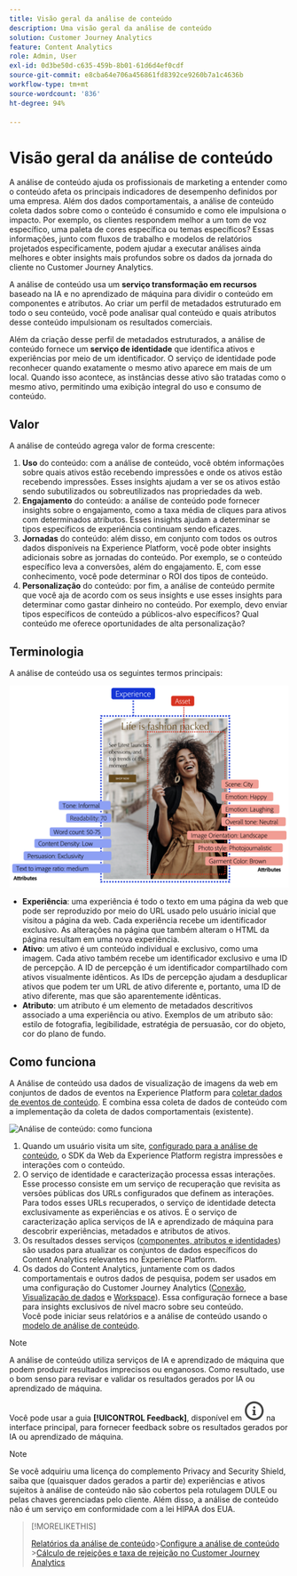 ```yaml
---
title: Visão geral da análise de conteúdo
description: Uma visão geral da análise de conteúdo
solution: Customer Journey Analytics
feature: Content Analytics
role: Admin, User
exl-id: 0d3be50d-c635-459b-8b01-61d6d4ef0cdf
source-git-commit: e8cba64e706a456861fd8392ce9260b7a1c4636b
workflow-type: tm+mt
source-wordcount: '836'
ht-degree: 94%

---
```


# Visão geral da análise de conteúdo

A análise de conteúdo ajuda os profissionais de marketing a entender como o conteúdo afeta os principais indicadores de desempenho definidos por uma empresa. Além dos dados comportamentais, a análise de conteúdo coleta dados sobre como o conteúdo é consumido e como ele impulsiona o impacto. Por exemplo, os clientes respondem melhor a um tom de voz específico, uma paleta de cores específica ou temas específicos? Essas informações, junto com fluxos de trabalho e modelos de relatórios projetados especificamente, podem ajudar a executar análises ainda melhores e obter insights mais profundos sobre os dados da jornada do cliente no Customer Journey Analytics.

A análise de conteúdo usa um **serviço transformação em recursos** baseado na IA e no aprendizado de máquina para dividir o conteúdo em componentes e atributos. Ao criar um perfil de metadados estruturado em todo o seu conteúdo, você pode analisar qual conteúdo e quais atributos desse conteúdo impulsionam os resultados comerciais.

Além da criação desse perfil de metadados estruturados, a análise de conteúdo fornece um **serviço de identidade** que identifica ativos e experiências por meio de um identificador. O serviço de identidade pode reconhecer quando exatamente o mesmo ativo aparece em mais de um local. Quando isso acontece, as instâncias desse ativo são tratadas como o mesmo ativo, permitindo uma exibição integral do uso e consumo de conteúdo.

## Valor

A análise de conteúdo agrega valor de forma crescente:

1. **Uso** do conteúdo: com a análise de conteúdo, você obtém informações sobre quais ativos estão recebendo impressões e onde os ativos estão recebendo impressões. Esses insights ajudam a ver se os ativos estão sendo subutilizados ou sobreutilizados nas propriedades da web.
1. **Engajamento** do conteúdo: a análise de conteúdo pode fornecer insights sobre o engajamento, como a taxa média de cliques para ativos com determinados atributos. Esses insights ajudam a determinar se tipos específicos de experiência continuam sendo eficazes.
1. **Jornadas** do conteúdo: além disso, em conjunto com todos os outros dados disponíveis na Experience Platform, você pode obter insights adicionais sobre as jornadas do conteúdo. Por exemplo, se o conteúdo específico leva a conversões, além do engajamento. E, com esse conhecimento, você pode determinar o ROI dos tipos de conteúdo.
1. **Personalização** do conteúdo: por fim, a análise de conteúdo permite que você aja de acordo com os seus insights e use esses insights para determinar como gastar dinheiro no conteúdo. Por exemplo, devo enviar tipos específicos de conteúdo a públicos-alvo específicos? Qual conteúdo me oferece oportunidades de alta personalização?

## Terminologia

A análise de conteúdo usa os seguintes termos principais:

![Ativos e experiências](/help/content-analytics/assets/content-analytics-experience-asset.png)

* **Experiência**: uma experiência é todo o texto em uma página da web que pode ser reproduzido por meio do URL usado pelo usuário inicial que visitou a página da web. Cada experiência recebe um identificador exclusivo. As alterações na página que também alteram o HTML da página resultam em uma nova experiência.
* **Ativo**: um ativo é um conteúdo individual e exclusivo, como uma imagem. Cada ativo também recebe um identificador exclusivo e uma ID de percepção. A ID de percepção é um identificador compartilhado com ativos visualmente idênticos. As IDs de percepção ajudam a desduplicar ativos que podem ter um URL de ativo diferente e, portanto, uma ID de ativo diferente, mas que são aparentemente idênticas.
* **Atributo**: um atributo é um elemento de metadados descritivos associado a uma experiência ou ativo. Exemplos de um atributo são: estilo de fotografia, legibilidade, estratégia de persuasão, cor do objeto, cor do plano de fundo.

## Como funciona

A Análise de conteúdo usa dados de visualização de imagens da web em conjuntos de dados de eventos na Experience Platform para [coletar dados de eventos de conteúdo](config/datacollection.md). E combina essa coleta de dados de conteúdo com a implementação da coleta de dados comportamentais (existente).

![Análise de conteúdo: como funciona](assets/aca-overview.gif)

1. Quando um usuário visita um site, [configurado para a análise de conteúdo](config/configuration.md), o SDK da Web da Experience Platform registra impressões e interações com o conteúdo.
1. O serviço de identidade e caracterização processa essas interações. Esse processo consiste em um serviço de recuperação que revisita as versões públicas dos URLs configurados que definem as interações. Para todos esses URLs recuperados, o serviço de identidade detecta exclusivamente as experiências e os ativos. E o serviço de caracterização aplica serviços de IA e aprendizado de máquina para descobrir experiências, metadados e atributos de ativos.
1. Os resultados desses serviços ([componentes, atributos e identidades](/help/content-analytics/report/components.md)) são usados para atualizar os conjuntos de dados específicos do Content Analytics relevantes no Experience Platform.
1. Os dados do Content Analytics, juntamente com os dados comportamentais e outros dados de pesquisa, podem ser usados em uma configuração do Customer Journey Analytics ([Conexão](/help/connections/overview.md), [Visualização de dados](/help/data-views/data-views.md) e [Workspace](/help/analysis-workspace/home.md)). Essa configuração fornece a base para insights exclusivos de nível macro sobre seu conteúdo. <br/>Você pode iniciar seus relatórios e a análise de conteúdo usando o [modelo de análise de conteúdo](/help/content-analytics/report/report.md#template).


>[!NOTE]
>
>A análise de conteúdo utiliza serviços de IA e aprendizado de máquina que podem produzir resultados imprecisos ou enganosos. Como resultado, use o bom senso para revisar e validar os resultados gerados por IA ou aprendizado de máquina.
>
>Você pode usar a guia **[!UICONTROL Feedback]**, disponível em ![InfoOutline](/help/assets/icons/InfoOutline.svg) na interface principal, para fornecer feedback sobre os resultados gerados por IA ou aprendizado de máquina.
>

>[!NOTE]
>
>Se você adquiriu uma licença do complemento Privacy and Security Shield, saiba que (quaisquer dados gerados a partir de) experiências e ativos sujeitos à análise de conteúdo não são cobertos pela rotulagem DULE ou pelas chaves gerenciadas pelo cliente. Além disso, a análise de conteúdo não é um serviço em conformidade com a lei HIPAA dos EUA.
>


>[!MORELIKETHIS]
>
>[Relatórios da análise de conteúdo](report/report.md)
>&#x200B;>[Configure a análise de conteúdo](config/configuration.md)
>&#x200B;>[Cálculo de rejeições e taxa de rejeição no Customer Journey Analytics](https://experienceleaguecommunities.adobe.com/t5/adobe-analytics-blogs/calculating-bounces-amp-bounce-rate-in-adobe-customer-journey/ba-p/706446?profile.language=pt#M454)
>

